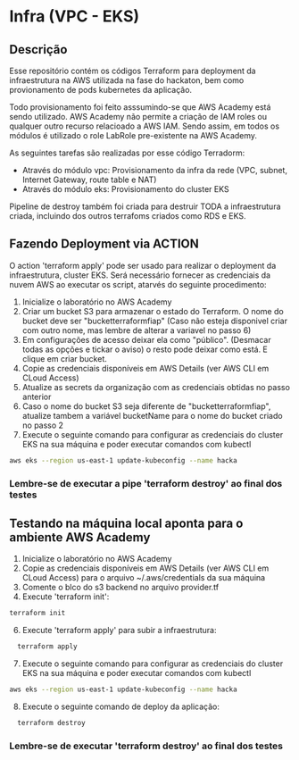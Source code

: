 # Infra (VPC - EKS)

## Descrição

Esse repositório contém os códigos Terraform para deployment da infraestrutura na AWS utilizada na fase do hackaton, bem como provionamento de pods kubernetes da aplicação.

Todo provisionamento foi feito asssumindo-se que AWS Academy está sendo utilizado.  AWS Academy não permite a criação de IAM roles ou qualquer outro recurso relacioado a AWS IAM. Sendo assim, em todos os módulos é utilizado o role LabRole pre-existente na AWS Academy.

As seguintes tarefas são realizadas por esse código Terradorm:

* Através do módulo vpc: Provisionamento da infra da rede (VPC, subnet, Internet Gateway, route table e NAT)
* Através do módulo eks: Provisionamento do cluster EKS

Pipeline de destroy também foi criada para destruir TODA a infraestrutura criada, incluindo dos outros terrafoms criados como RDS e EKS.

## Fazendo Deployment via ACTION

O action 'terraform apply' pode ser usado para realizar o deployment da infraestrutura, cluster EKS.  Será necessário fornecer as credenciais da nuvem AWS ao executar os script, atarvés do seguinte procedimento:

1. Inicialize o laboratório no AWS Academy
2. Criar um bucket S3 para armazenar o estado do Terraform.  O nome do bucket deve ser "bucketterraformfiap"  (Caso não esteja disponivel criar com outro nome, mas lembre de alterar a variavel no passo 6)
3. Em configurações de acesso deixar ela como "público". (Desmacar todas as opções e tickar o aviso) o resto pode deixar como está. E clique em criar bucket.
4. Copie as credenciais disponíveis em AWS Details (ver AWS CLI em CLoud Access)
5. Atualize as secrets da organização com as credenciais obtidas no passo anterior
6. Caso o nome do bucket S3 seja diferente de "bucketterraformfiap", atualize tambem a variável bucketName para o nome do bucket criado no passo 2
7. Execute o seguinte comando para configurar as credenciais do cluster EKS na sua máquina e poder executar comandos com kubectl
```bash
aws eks --region us-east-1 update-kubeconfig --name hacka
```
### Lembre-se de executar a pipe 'terraform destroy' ao final dos testes

## Testando na máquina local aponta para o ambiente AWS Academy

1. Inicialize o laboratório no AWS Academy
2. Copie as credenciais disponíveis em AWS Details (ver AWS CLI em CLoud Access) para o arquivo ~/.aws/credentials da sua máquina
3. Comente o blco  do s3 backend no arquivo provider.tf
5. Execute 'terraform init': 
```bash
terraform init
```
6. Execute 'terraform apply' para subir a infraestrutura:
```bash
  terraform apply
```
7. Execute o seguinte comando para configurar as credenciais do cluster EKS na sua máquina e poder executar comandos com kubectl
```bash
aws eks --region us-east-1 update-kubeconfig --name hacka
```
8. Execute o seguinte comando de deploy da aplicação:
```bash
  terraform destroy
```

### Lembre-se de executar 'terraform destroy' ao final dos testes